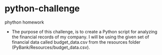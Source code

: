# python-challenge
phython homework
* The purpose of this challenge, is to create a Python script for analyzing the financial records of my company. I  will be using the given  set of financial data called budget_data.csv from the resources folder (PyBank/Resources/budget_data.csv).
